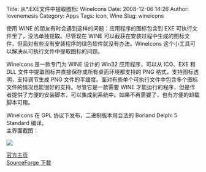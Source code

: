 Title: 从*.EXE文件中提取图标: WineIcons
Date: 2008-12-06 14:26
Author: lovenemesis
Category: Apps
Tags: icon, Wine
Slug: wineicons

使用 WINE 的朋友有时会遇到这样的问题：应用程序的图标包含到 EXE
可执行文件里了，没法单独提取。尽管现在 WINE
可以截获在安装过程中生成的图标文件，但面对有些没有安装程序的绿色软件就没有办法。WineIcons
这个小工具可以解决从可执行文件中提取图标的问题。  

WineIcons 是一款专门为 WINE 设计的 Win32 应用程序，可以从 ICO、EXE 和
DLL 文件中提取图标并直接保存成所有桌面环境都支持的 PNG
格式，支持图标透明，支持调节生成 PNG
文件的平缓度。面对有些单个可执行文件中包含多个图标文件的情况也能很好的支持。尽管它是一款需要
WINE
才能运行的程序，但是作者提供了方便的安装脚本，可以集成到系统中。如果不再需要了，也有方便的卸载脚本可用。

WineIcons 在 GPL 协议下发布，二进制版本用合法的 Borland Delphi 5
Standard 编译。  
主界面截图：  

[![](http://i.linuxtoy.org/images/2008/12/wineicons.png)](http://i.linuxtoy.org/images/2008/12/wineicons.png)

[官方主页](http://wineicons.sourceforge.net/)  
[SourceForge
下载](http://sourceforge.net/project/showfiles.php?group_id=153917)
